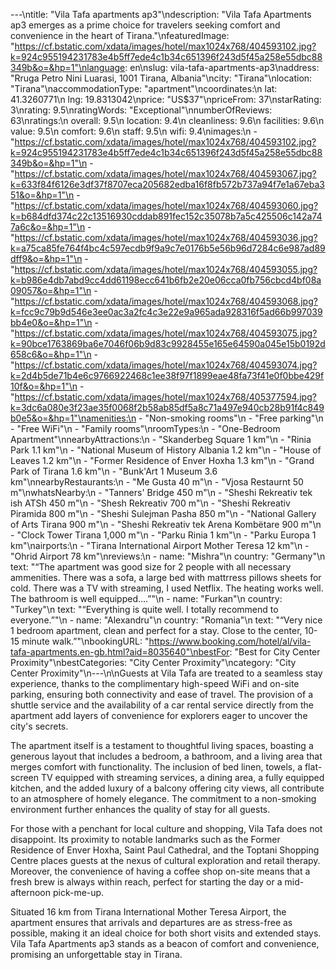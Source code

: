 ---\ntitle: "Vila Tafa apartments ap3"\ndescription: "Vila Tafa Apartments ap3 emerges as a prime choice for travelers seeking comfort and convenience in the heart of Tirana."\nfeaturedImage: "https://cf.bstatic.com/xdata/images/hotel/max1024x768/404593102.jpg?k=924c955194231783e4b5ff7ede4c1b34c651396f243d5f45a258e55dbc88349b&o=&hp=1"\nlanguage: en\nslug: vila-tafa-apartments-ap3\naddress: "Rruga Petro Nini Luarasi, 1001 Tirana, Albania"\ncity: "Tirana"\nlocation: "Tirana"\naccommodationType: "apartment"\ncoordinates:\n  lat: 41.3260771\n  lng: 19.8313042\nprice: "US$37"\npriceFrom: 37\nstarRating: 3\nrating: 9.5\nratingWords: "Exceptional"\nnumberOfReviews: 63\nratings:\n  overall: 9.5\n  location: 9.4\n  cleanliness: 9.6\n  facilities: 9.6\n  value: 9.5\n  comfort: 9.6\n  staff: 9.5\n  wifi: 9.4\nimages:\n  - "https://cf.bstatic.com/xdata/images/hotel/max1024x768/404593102.jpg?k=924c955194231783e4b5ff7ede4c1b34c651396f243d5f45a258e55dbc88349b&o=&hp=1"\n  - "https://cf.bstatic.com/xdata/images/hotel/max1024x768/404593067.jpg?k=633f84f6126e3df37f8707eca205682edba16f8fb572b737a94f7e1a67eba351&o=&hp=1"\n  - "https://cf.bstatic.com/xdata/images/hotel/max1024x768/404593060.jpg?k=b684dfd374c22c13516930cddab891fec152c35078b7a5c425506c142a747a6c&o=&hp=1"\n  - "https://cf.bstatic.com/xdata/images/hotel/max1024x768/404593036.jpg?k=a75ca85fe764f4bc4c597ecdb9f9a9c7e0176b5e56b96d7284c6e987ad89dff9&o=&hp=1"\n  - "https://cf.bstatic.com/xdata/images/hotel/max1024x768/404593055.jpg?k=b986e4db7abd9cc4dd61198ecc641b6fb2e20e06cca0fb756cbcd4bf08a09057&o=&hp=1"\n  - "https://cf.bstatic.com/xdata/images/hotel/max1024x768/404593068.jpg?k=fcc9c79b9d546e3ee0ac3a2fc4c3e22e9a965ada928316f5ad66b997039bb4e0&o=&hp=1"\n  - "https://cf.bstatic.com/xdata/images/hotel/max1024x768/404593075.jpg?k=90bce1763869ba6e7046f06b9d83c9928455e165e64590a045e15b0192d658c6&o=&hp=1"\n  - "https://cf.bstatic.com/xdata/images/hotel/max1024x768/404593074.jpg?k=2d4b5de71b4e6c9766922468c1ee38f97f1899eae48fa73f41e0f0bbe429f10f&o=&hp=1"\n  - "https://cf.bstatic.com/xdata/images/hotel/max1024x768/405377594.jpg?k=3dc6a080e3f23ae35f0068f2b58ab85df5a8c71a497e940cb28b91f4c849b0e5&o=&hp=1"\namenities:\n  - "Non-smoking rooms"\n  - "Free parking"\n  - "Free WiFi"\n  - "Family rooms"\nroomTypes:\n  - "One-Bedroom Apartment"\nnearbyAttractions:\n  - "Skanderbeg Square 1 km"\n  - "Rinia Park 1.1 km"\n  - "National Museum of History Albania 1.2 km"\n  - "House of Leaves 1.2 km"\n  - "Former Residence of Enver Hoxha 1.3 km"\n  - "Grand Park of Tirana 1.6 km"\n  - "Bunk'Art 1 Museum 3.6 km"\nnearbyRestaurants:\n  - "Me Gusta 40 m"\n  - "Vjosa Restaurnt 50 m"\nwhatsNearby:\n  - "Tanners' Bridge 450 m"\n  - "Sheshi Rekreativ tek ish ATSh 450 m"\n  - "Shesh Rekreativ 700 m"\n  - "Sheshi Rekreativ Piramida 800 m"\n  - "Sheshi Sulejman Pasha 850 m"\n  - "National Gallery of Arts Tirana 900 m"\n  - "Sheshi Rekreativ tek Arena Kombëtare 900 m"\n  - "Clock Tower Tirana 1,000 m"\n  - "Parku Rinia 1 km"\n  - "Parku Europa 1 km"\nairports:\n  - "Tirana International Airport Mother Teresa 12 km"\n  - "Ohrid Airport 78 km"\nreviews:\n  - name: "Mishra"\n    country: "Germany"\n    text: "“The apartment was good size for 2 people with all necessary ammenities. There was a sofa, a large bed with mattrress pillows sheets for cold. There was a TV with streaming, I used Netflix. The heating works well. The bathroom is well equipped....”"\n  - name: "Furkan"\n    country: "Turkey"\n    text: "“Everything is quite well. I totally recommend to everyone.”"\n  - name: "Alexandru"\n    country: "Romania"\n    text: "“Very nice 1 bedroom apartment, clean and perfect for a stay. Close to the center, 10-15 minute walk.”"\nbookingURL: "https://www.booking.com/hotel/al/vila-tafa-apartments.en-gb.html?aid=8035640"\nbestFor: "Best for City Center Proximity"\nbestCategories: "City Center Proximity"\ncategory: "City Center Proximity"\n---\n\nGuests at Vila Tafa are treated to a seamless stay experience, thanks to the complimentary high-speed WiFi and on-site parking, ensuring both connectivity and ease of travel. The provision of a shuttle service and the availability of a car rental service directly from the apartment add layers of convenience for explorers eager to uncover the city's secrets.

The apartment itself is a testament to thoughtful living spaces, boasting a generous layout that includes a bedroom, a bathroom, and a living area that merges comfort with functionality. The inclusion of bed linen, towels, a flat-screen TV equipped with streaming services, a dining area, a fully equipped kitchen, and the added luxury of a balcony offering city views, all contribute to an atmosphere of homely elegance. The commitment to a non-smoking environment further enhances the quality of stay for all guests.

For those with a penchant for local culture and shopping, Vila Tafa does not disappoint. Its proximity to notable landmarks such as the Former Residence of Enver Hoxha, Saint Paul Cathedral, and the Toptani Shopping Centre places guests at the nexus of cultural exploration and retail therapy. Moreover, the convenience of having a coffee shop on-site means that a fresh brew is always within reach, perfect for starting the day or a mid-afternoon pick-me-up.

Situated 16 km from Tirana International Mother Teresa Airport, the apartment ensures that arrivals and departures are as stress-free as possible, making it an ideal choice for both short visits and extended stays. Vila Tafa Apartments ap3 stands as a beacon of comfort and convenience, promising an unforgettable stay in Tirana.